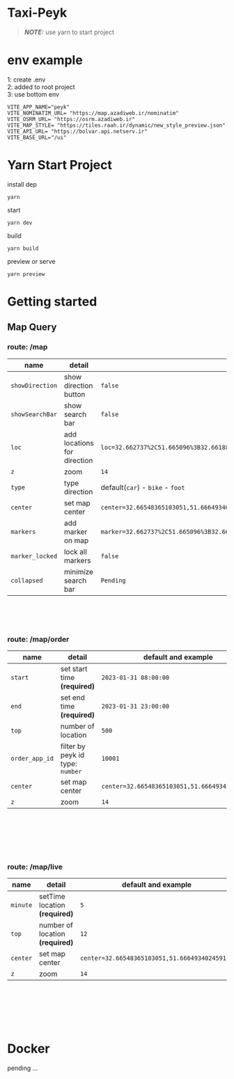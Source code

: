 # Taxi-Peyk

>**_NOTE:_**  use yarn to start project

# env example
1: create .env
<br/>
2: added to root project
<br/>
3: use bottom env 
```
VITE_APP_NAME="peyk"
VITE_NOMINATIM_URL= "https://map.azadiweb.ir/nominatim"
VITE_OSRM_URL= "https://osrm.azadiweb.ir"
VITE_MAP_STYLE= "https://tiles.raah.ir/dynamic/new_style_preview.json"
VITE_API_URL= "https://bolvar.api.netserv.ir"
VITE_BASE_URL="/ui"

```

# Yarn Start Project 
 

install dep
```
yarn
```
start
```
yarn dev
```
build
```
yarn build
```
preview or serve
```
yarn preview
```


<!-- 
# Npm Start Project 
 

install dep
```
npm i
```
start
```
npm run  dev
```
build
```
npm run  build
```
preview or serve
```
npm run preview
``` -->

# Getting started

## Map Query

### route: **/map**

| name     | detail      | default and example  
| ------------- | ------------- | --------  |
| `showDirection`| show direction button      | `false`   |
| `showSearchBar`| show search bar       | `false`   |
| `loc`          | add locations for direction | `loc=32.662737%2C51.665096%3B32.66188%2C51.665723%3B32.66548365103051,51.666493402459196`   |
| `z`| zoom      | `14`   |
| `type`| type direction      | default(`car`) - `bike` - `foot`   |
| `center`| set map center      | `center=32.66548365103051,51.666493402459196`   |
| `markers`| add marker on map       | `marker=32.662737%2C51.665096%3B32.66188%2C51.665723%3B32.66548365103051,51.666493402459196`   |
| `marker_locked`| lock all markers      | `false`   |
| `collapsed`| minimize search bar       | `Pending`   |

<br><br><br>

### route: **/map/order**

| name     | detail      | default and example  
| ------------- | ------------- | --------  |
| `start`| set start time **(required)**    | `2023-01-31 08:00:00`   |
| `end`  | set end time **(required)**      | `2023-01-31 23:00:00`   |
| `top`  | number of location               | `500`   |
| `order_app_id`| filter by peyk id type: `number`        | `10001`   |
| `center`| set map center      | `center=32.66548365103051,51.666493402459196`   |
| `z`     |  zoom               | `14`                                |
<br><br><br><br><br>


### route: **/map/live**

| name     | detail      | default and example  
| ------------- | ------------- | --------  |
| `minute`  | setTime location **(required)**      | `5`   |
| `top`  | number of location   **(required)**            | `12`   |
| `center`| set map center      | `center=32.66548365103051,51.666493402459196`   |
| `z`     |  zoom               | `14`                                |
<br><br><br><br><br>

# Docker 

pending ...